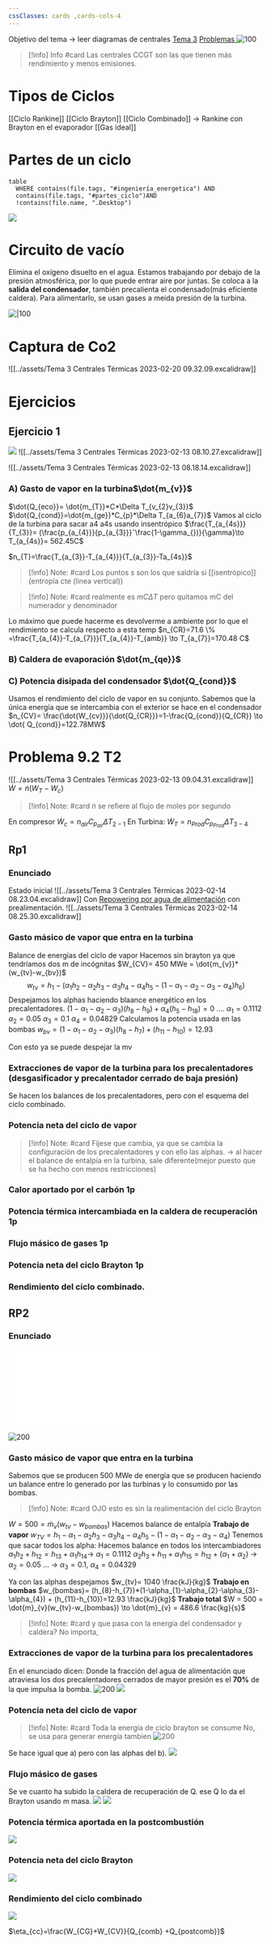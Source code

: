 ```yaml
---
cssClasses: cards ,cards-cols-4
---
```

Objetivo del tema -> leer diagramas de centrales
[Tema 3](../assets/Tema%203.pdf)
[Problemas ](../assets/Problemas%20resueltos.pdf)
![100](../assets/Screenshot_2023-02-06-08-39-33-850_cn.wps.moffice_eng.png)
> [!info] Info #card
> Las centrales CCGT son las que tienen más rendimiento y menos emisiones.
# Tipos de Ciclos 
[[Ciclo Rankine]]
[[Ciclo Brayton]]
[[Ciclo Combinado]] -> Rankine con  Brayton en el evaporador
[[Gas ideal]]
# Partes de un ciclo
```dataview
table  
  WHERE contains(file.tags, "#ingeniería_energetica") AND
  contains(file.tags, "#partes_ciclo")AND
  !contains(file.name, ".Desktop") 
  ```
![](../assets/Pasted%20image%2020230213211457.png)
# Circuito de vacío
Elimina el oxígeno disuelto en el agua. Estamos trabajando por debajo de la presión atmosférica, por lo que puede entrar aire por juntas.
Se coloca a la **salida del condensador**, también precalienta el condensado(más eficiente caldera). Para alimentarlo, se usan gases a meida presión de la turbina.

![|100](../assets/Screenshot_2023-02-06-09-33-01-272_cn.wps.moffice_eng.png)



# Captura de Co2
![[../assets/Tema 3 Centrales Térmicas 2023-02-20 09.32.09.excalidraw]]



# Ejercicios
## Ejercicio 1
![](../assets/Screenshot_2023-02-13-08-09-51-131_com.google.android.apps.docs.png)
![[../assets/Tema 3 Centrales Térmicas 2023-02-13 08.10.27.excalidraw]]


![[../assets/Tema 3 Centrales Térmicas 2023-02-13 08.18.14.excalidraw]]
### A) Gasto de vapor en la turbina$\dot{m_{v}}$
$\dot{Q_{eco}}= \dot{m_{T}}*C*\Delta T_{v_{2}v_{3}}$
$\dot{Q_{cond}}=\dot{m_{ge}}*C_{p}*\Delta T_{a_{6}a_{7}}$
Vamos al ciclo de la turbina para sacar a4
a4s usando insentrópico
$\frac{T_{a_{4s}}}{T_{3}}= (\frac{p_{a_{4}}}{p_{a_{3}}}ˆ\frac{1-\gamma_{})}{\gamma}\to T_{a_{4s}}= 562.45C$

$n_{T}=\frac{T_{a_{3}}-T_{a_{4}}}{T_{a_{3}}-Ta_{4s}}$
> [!info] Note: #card
> Los puntos s son los que saldría si [[isentrópico]] (entropía cte (linea vertical))

> [!info] Note: #card
> realmente es $mC\Delta T$ pero quitamos mC del numerador y denominador

Lo máximo que puede hacerme es devolverme a ambiente por lo que el rendimiento se calcula respecto a esta temp
$n_{CR}=71.6 \% =\frac{T_{a_{4}}-T_{a_{7}}}{T_{a_{4}}-T_{amb}} \to T_{a_{7}}=170.48 C$  

### B) Caldera de evaporación $\dot{m_{qe}}$

### C) Potencia disipada del condensador $\dot{Q_{cond}}$
Usamos el rendimiento del ciclo de vapor en su conjunto. 
Sabemos que la única energía que se intercambia con el exterior se hace en el condensador
$n_{CV}= \frac{\dot{W_{cv}}}{\dot{Q_{CR}}}=1-\frac{Q_{cond}}{Q_{CR}} \to \dot{ Q_{cond}}=122.78MW$
# Problema 9.2 T2
![[../assets/Tema 3 Centrales Térmicas 2023-02-13 09.04.31.excalidraw]]
$\dot{W}_{}=\dot{n}({W}_{T}-{W}_{c})$
> [!info] Note: #card
> $\dot{ n}$ se refiere al flujo de moles por segundo

En compresor
$\dot{W}_{c}= n_{air}C_{p_{air}}\Delta T_{2-1}$
En Turbina:
$\dot{W}_{T}= n_{Prod}C_{p_{Prod}}\Delta T_{3-4}$
## Rp1
### Enunciado
Estado inicial
![[../assets/Tema 3 Centrales Térmicas 2023-02-14 08.23.04.excalidraw]]
Con [Repowering por agua de alimentación](Repotenciación.md#Repowering%20por%20agua%20de%20alimentación) con prealimentación.
![[../assets/Tema 3 Centrales Térmicas 2023-02-14 08.25.30.excalidraw]]
### Gasto másico de vapor que entra en la turbina 
Balance de energías del ciclo de vapor
Hacemos sin brayton ya que tendríamos  dos m de incógnitas
$W_{CV}= 450 MWe = \dot{m_{v}}* (w_{tv}-w_{bv})$
$$w_{tv}= h_{1}-(\alpha_{1}h_{2}-\alpha_{2}h_{3}-\alpha_{3}h_{4}-\alpha_{4}h_{5}-(1-\alpha_{1}-\alpha_{2}-\alpha_{3}-\alpha_{4})h_{6})$$
Despejamos los alphas haciendo blaance energético en los precalentadores.
$(1-\alpha_{1}-\alpha_{2}-\alpha_{3})(h_{8}-h_{9}) +\alpha_{4}( h_{5}- h_{18})= 0$
....
$\alpha_1=0.1112$ $\alpha_{2}= 0.05$ $\alpha_{3}= 0.1$ $\alpha_{4}= 0.04829$
Calculamos la potencia usada en las bombas
$w_{bv}=(1- \alpha_{1} -\alpha_{2}-\alpha_{3})(h_{8}-h_{7})+ (h_{11}-h_{10})=12.93$

Con esto ya se puede despejar la mv


### Extracciones de vapor de la turbina para los precalentadores (desgasificador y precalentador  cerrado de baja presión)
Se hacen los balances de los precalentadores, pero con el esquema del ciclo combinado.
###  Potencia neta del ciclo de vapor 
> [!info] Note: #card
>Fíjese que cambia, ya que se cambia la configuración de los precalentadores y con ello las alphas. → al hacer el balance de entalpía en la turbina, sale diferente(mejor puesto que se ha hecho con menos restricciones) 
###  Calor aportado por el carbón 1p  
###  Potencia térmica intercambiada en la caldera de recuperación 1p  
###  Flujo másico de gases 1p  
###  Potencia neta del ciclo Brayton 1p  
###  Rendimiento del ciclo combinado.

## RP2
### Enunciado

![400|Tema 3 Centrales Térmicas 2023-02-13 21.46.28.excalidraw](../assets/RP-2.md)

![200](../assets/Screenshot_2023-02-13-09-59-50-688_com.google.android.apps.docs.png)
### Gasto másico de vapor que entra en la turbina

Sabemos que se producen 500 MWe de energía que se producen haciendo un balance entre lo generado por las turbinas y lo consumido por las bombas.
> [!info] Note: #card
> OJO esto es sin la realimentación del ciclo Brayton

$W = 500 = \dot{m}_{v}(w_{tv}-w_{bombas})$
Hacemos balance de entalpía
**Trabajo de vapor**
$w_{TV}= h_{1}-\alpha_{1}-\alpha_{2}h_{3}-\alpha_{3}h_{4}-\alpha_{4}h_{5}-(1-\alpha_{1}-\alpha_{2}-\alpha_{3}-\alpha_{4})$
Tenemos que sacar todos los alpha:
Hacemos balance en todos los intercambiadores
$\alpha_{1} h_{2}+h_{12}=h_{13}+\alpha_{1}h_{14}$-> $\alpha_{1}=0.1112$
$\alpha_{2}h_{3}+h_{11}+\alpha_{1}h_{15}= h_{12}+(\alpha_{1}+\alpha_{2})$ -> $\alpha_{2}=0.05$
... -> $\alpha_{3}=0.1$, $\alpha_{4}=0.04329$

Ya con las alphas despejamos $w_{tv}= 1040 \frac{kJ}{kg}$
**Trabajo en bombas**
$w_{bombas}= (h_{8}-h_{7})*(1-\alpha_{1}-\alpha_{2}-\alpha_{3}-\alpha_{4}) + (h_{11}-h_{10})=12.93 \frac{kJ}{kg}$
**Trabajo total**
$W = 500 = \dot{m}_{v}(w_{tv}-w_{bombas}) \to \dot{m}_{v} = 486.6 \frac{kg}{s}$
> [!info] Note: #card
> y que pasa con la energía del condensador y caldera?
>  No importa, 

### Extracciones de vapor de la turbina para los precalentadores
En el enunciado dicen: Donde la fracción del agua de alimentación que atraviesa los dos precalentadores cerrados de mayor presión es el **70%** de la que impulsa la bomba.
![200](../assets/Pasted%20image%2020230213212913.png)
![](../assets/Pasted%20image%2020230213212929.png)
### Potencia neta del ciclo de vapor
> [!info] Note: #card
> Toda la energía de ciclo brayton se consume No, se usa para generar energía  tambien
> ![200](../assets/Pasted%20image%2020230213213327.png)

Se hace igual que a) pero con las alphas del b). 
![](../assets/Pasted%20image%2020230213213610.png)
### Flujo másico de gases
Se ve cuanto ha subido la caldera de recuperación de Q. ese Q lo da el Brayton usando m masa.
![](../assets/Pasted%20image%2020230213213834.png)
![](../assets/Pasted%20image%2020230213213922.png)
### Potencia térmica aportada en la postcombustión
![](../assets/Pasted%20image%2020230213214039.png)
### Potencia neta del ciclo Brayton
![](../assets/Pasted%20image%2020230213214108.png)
### Rendimiento del ciclo combinado
![](../assets/Pasted%20image%2020230213214221.png)

$\eta_{cc}=\frac{W_{CG}+W_{CV}}{Q_{comb} +Q_{postcomb}}$